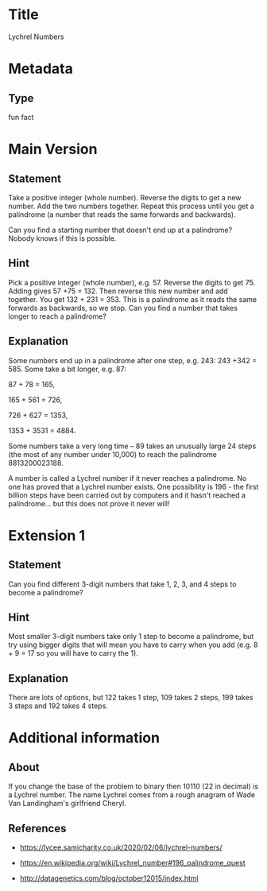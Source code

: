 # Title

Lychrel Numbers

# Metadata

## Type

fun fact

# Main Version

## Statement

Take a positive integer (whole number). Reverse the digits to get a new number. Add the two numbers together. Repeat this process until you get a palindrome (a number that reads the same forwards and backwards).

Can you find a starting number that doesn't end up at a palindrome? Nobody knows if this is possible.

## Hint

Pick a positive integer (whole number), e.g. 57. Reverse the digits to get 75. Adding gives 57 +75 = 132. Then reverse this new number and add together. You get 132 + 231 = 353. This is a palindrome as it reads the same forwards as backwards, so we stop. Can you find a number that takes longer to reach a palindrome? 

## Explanation

Some numbers end up in a palindrome after one step, e.g. 243: 243 +342 = 585. Some take a bit longer, e.g. 87: 

87 + 78 = 165, 

165 + 561 = 726, 

726 + 627 = 1353, 

1353 + 3531 = 4884.

Some numbers take a very long time – 89 takes an unusually large 24 steps (the most of any number under 10,000) to reach the palindrome 8813200023188.

A number is called a Lychrel number if it never reaches a palindrome. No one has proved that a Lychrel number exists. One possibility is 196 - the first billion steps have been carried out by computers and it hasn't reached a palindrome… but this does not prove it never will!

# Extension 1

## Statement

Can you find different 3-digit numbers that take 1, 2, 3, and 4 steps to become a palindrome?

## Hint

Most smaller 3-digit numbers take only 1 step to become a palindrome, but try using bigger digits that will mean you have to carry when you add (e.g. 8 + 9 = 17 so you will have to carry the 1).

## Explanation

There are lots of options, but 122 takes 1 step, 109 takes 2 steps, 199 takes 3 steps and 192 takes 4 steps.

# Additional information

## About

If you change the base of the problem to binary then 10110 (22 in decimal) is a Lychrel number. The name Lychrel comes from a rough anagram of Wade Van Landingham's girlfriend Cheryl.

## References

* https://lycee.samicharity.co.uk/2020/02/06/lychrel-numbers/

* https://en.wikipedia.org/wiki/Lychrel_number#196_palindrome_quest

* http://datagenetics.com/blog/october12015/index.html

